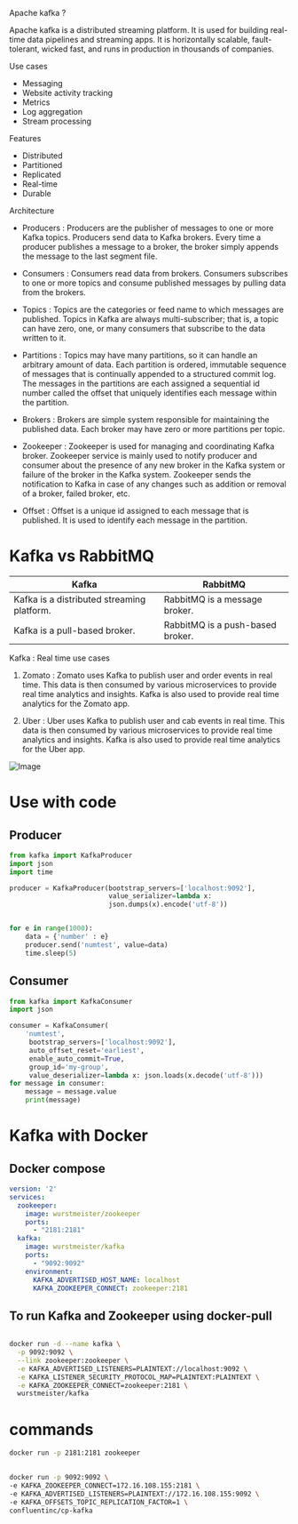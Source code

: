 Apache kafka ?

Apache kafka is a distributed streaming platform. It is used for building real-time data pipelines and streaming apps. It is horizontally scalable, fault-tolerant, wicked fast, and runs in production in thousands of companies.

Use cases

- Messaging
- Website activity tracking
- Metrics
- Log aggregation
- Stream processing

Features

- Distributed
- Partitioned
- Replicated
- Real-time
- Durable

Architecture

- Producers : Producers are the publisher of messages to one or more Kafka topics. Producers send data to Kafka brokers. Every time a producer publishes a message to a broker, the broker simply appends the message to the last segment file.

- Consumers : Consumers read data from brokers. Consumers subscribes to one or more topics and consume published messages by pulling data from the brokers.

- Topics : Topics are the categories or feed name to which messages are published. Topics in Kafka are always multi-subscriber; that is, a topic can have zero, one, or many consumers that subscribe to the data written to it.

- Partitions : Topics may have many partitions, so it can handle an arbitrary amount of data. Each partition is ordered, immutable sequence of messages that is continually appended to a structured commit log. The messages in the partitions are each assigned a sequential id number called the offset that uniquely identifies each message within the partition.

- Brokers : Brokers are simple system responsible for maintaining the published data. Each broker may have zero or more partitions per topic.

- Zookeeper : Zookeeper is used for managing and coordinating Kafka broker. Zookeeper service is mainly used to notify producer and consumer about the presence of any new broker in the Kafka system or failure of the broker in the Kafka system. Zookeeper sends the notification to Kafka in case of any changes such as addition or removal of a broker, failed broker, etc.

- Offset : Offset is a unique id assigned to each message that is published. It is used to identify each message in the partition.


# Kafka vs RabbitMQ

| Kafka | RabbitMQ |
| --- | --- |
| Kafka is a distributed streaming platform. | RabbitMQ is a message broker. |
| Kafka is a pull-based broker. | RabbitMQ is a push-based broker. |

Kafka : Real time use cases

1. Zomato : Zomato uses Kafka to publish user and order events in real time. This data is then consumed by various microservices to provide real time analytics and insights. Kafka is also used to provide real time analytics for the Zomato app.

2. Uber : Uber uses Kafka to publish user and cab events in real time. This data is then consumed by various microservices to provide real time analytics and insights. Kafka is also used to provide real time analytics for the Uber app.

![Image](https://static.javatpoint.com/tutorial/kafka/images/apache-kafka-architecture3.png)


# Use with code

## Producer

```python
from kafka import KafkaProducer
import json
import time

producer = KafkaProducer(bootstrap_servers=['localhost:9092'],
                         value_serializer=lambda x: 
                         json.dumps(x).encode('utf-8'))


for e in range(1000):
    data = {'number' : e}
    producer.send('numtest', value=data)
    time.sleep(5)
```

## Consumer

```python
from kafka import KafkaConsumer
import json

consumer = KafkaConsumer(
    'numtest',
     bootstrap_servers=['localhost:9092'],
     auto_offset_reset='earliest',
     enable_auto_commit=True,
     group_id='my-group',
     value_deserializer=lambda x: json.loads(x.decode('utf-8')))
for message in consumer:
    message = message.value
    print(message)
```

# Kafka with Docker

## Docker compose

```yml
version: '2'
services:
  zookeeper:
    image: wurstmeister/zookeeper
    ports:
      - "2181:2181"
  kafka:
    image: wurstmeister/kafka
    ports:
      - "9092:9092"
    environment:
      KAFKA_ADVERTISED_HOST_NAME: localhost
      KAFKA_ZOOKEEPER_CONNECT: zookeeper:2181
```

## To run Kafka and Zookeeper using docker-pull

```bash

docker run -d --name kafka \
  -p 9092:9092 \
  --link zookeeper:zookeeper \
  -e KAFKA_ADVERTISED_LISTENERS=PLAINTEXT://localhost:9092 \
  -e KAFKA_LISTENER_SECURITY_PROTOCOL_MAP=PLAINTEXT:PLAINTEXT \
  -e KAFKA_ZOOKEEPER_CONNECT=zookeeper:2181 \
  wurstmeister/kafka

```
# commands

```bash
docker run -p 2181:2181 zookeeper
 

docker run -p 9092:9092 \
-e KAFKA_ZOOKEEPER_CONNECT=172.16.108.155:2181 \
-e KAFKA_ADVERTISED_LISTENERS=PLAINTEXT://172.16.108.155:9092 \
-e KAFKA_OFFSETS_TOPIC_REPLICATION_FACTOR=1 \
confluentinc/cp-kafka

```